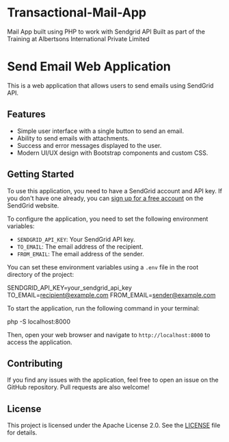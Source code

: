 # Transactional-Mail-App
Mail App built using PHP to work with Sendgrid API Built as part of the Training at Albertsons International Private Limited 

# Send Email Web Application

This is a web application that allows users to send emails using SendGrid API.

## Features

- Simple user interface with a single button to send an email.
- Ability to send emails with attachments.
- Success and error messages displayed to the user.
- Modern UI/UX design with Bootstrap components and custom CSS.

## Getting Started

To use this application, you need to have a SendGrid account and API key. If you don't have one already, you can [sign up for a free account](https://sendgrid.com/free/?source=send-email-app) on the SendGrid website.

To configure the application, you need to set the following environment variables:

- `SENDGRID_API_KEY`: Your SendGrid API key.
- `TO_EMAIL`: The email address of the recipient.
- `FROM_EMAIL`: The email address of the sender.

You can set these environment variables using a `.env` file in the root directory of the project:

SENDGRID_API_KEY=your_sendgrid_api_key
TO_EMAIL=recipient@example.com
FROM_EMAIL=sender@example.com

To start the application, run the following command in your terminal:

php -S localhost:8000

Then, open your web browser and navigate to `http://localhost:8000` to access the application.

## Contributing

If you find any issues with the application, feel free to open an issue on the GitHub repository. Pull requests are also welcome!

## License


This project is licensed under the Apache License 2.0. See the [LICENSE](LICENSE) file for details.

